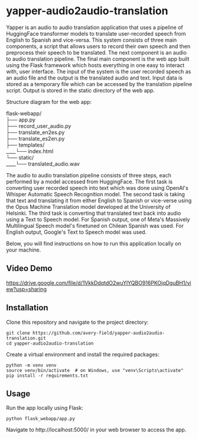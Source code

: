 # yapper-audio2audio-translation

Yapper is an audio to audio translation application that uses a pipeline of HuggingFace transformer models to translate user-recorded speech from English to Spanish and vice-versa. 
This system consists of three main components, a script that allows users to record their own speech and then preprocess their speech to be translated. The next component is an audio to audio translation pipeline. The final main component is the web app built using the Flask framework which hosts everything in one easy to interact with, user interface. The input of the system is the user recorded speech as an audio file and the output is the translated audio and text. Input data is stored as a temporary file which can be accessed by the translation pipeline script. Output is stored in the static directory of the web app.

Structure diagram for the web app:

flask-webapp/ <br />
├── app.py <br />
├── record_user_audio.py <br />
├── translate_en2es.py <br />
├── translate_es2en.py <br />
├── templates/ <br />
____└── index.html <br />
└── static/ <br />
____└── translated_audio.wav <br />

The audio to audio translation pipeline consists of three steps, each performed by a model accessed from HuggingFace. The first task is converting user recorded speech into text which was done using OpenAI's Whisper Automatic Speech Recognition model. The second task is taking that text and translating it from either English to Spanish or vice-verse using the Opus Machine Translation model developed at the University of Helsinki. The third task is converting that translated text back into audio using a Text to Speech model. For Spanish output, one of Meta's Massively Multilingual Speech model's finetuned on Chilean Spanish was used. For English output, Google's Text to Speech model was used.

Below, you will find instructions on how to run this application locally on your machine.

## Video Demo
https://drive.google.com/file/d/1VkkDdqtdO2wuYlYQBO916PKOjqDguBH1/view?usp=sharing

## Installation
Clone this repository and navigate to the project directory:


```
git clone https://github.com/avery-field/yapper-audio2audio-translation.git
cd yapper-audio2audio-translation
```

Create a virtual environment and install the required packages:


```
python -m venv venv
source venv/bin/activate  # on Windows, use "venv\Scripts\activate"
pip install -r requirements.txt
```


## Usage
Run the app locally using Flask:

```
python flask_webapp/app.py
```
Navigate to http://localhost:5000/ in your web browser to access the app.
